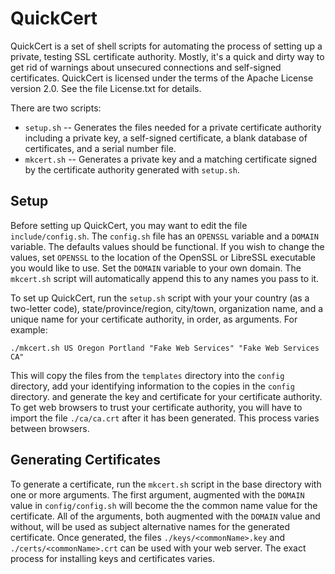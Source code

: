 # QuickCert

QuickCert is a set of shell scripts for automating the process of
setting up a private, testing SSL certificate authority. Mostly, it's a
quick and dirty way to get rid of warnings about unsecured connections
and self-signed certificates. QuickCert is licensed under the terms of
the Apache License version 2.0. See the file License.txt for details.

There are two scripts:

* `setup.sh` -- Generates the files needed for a private certificate
	authority including a private key, a self-signed certificate, a
	blank database of certificates, and a serial number file.
* `mkcert.sh` -- Generates a private key and a matching certificate
	signed by the certificate authority generated with `setup.sh`.

## Setup

Before setting up QuickCert, you may want to edit the file
`include/config.sh`. The `config.sh` file has an `OPENSSL`
variable and a `DOMAIN` variable. The defaults values should be
functional. If you wish to change the values, set `OPENSSL` to the
location of the OpenSSL or LibreSSL executable you would like to use.
Set the `DOMAIN` variable to  your own domain. The `mkcert.sh` script
will automatically append this to any names you pass to it.

To set up QuickCert, run the `setup.sh` script with your your country
(as a two-letter code), state/province/region, city/town,
organization name, and a unique name for your certificate authority, in
order, as arguments. For example:

```
./mkcert.sh US Oregon Portland "Fake Web Services" "Fake Web Services CA"
```

This will copy the files from the `templates` directory into the
`config` directory, add your identifying information to the copies in
the `config` directory. and generate the key and certificate for
your certificate authority. To get web browsers to trust your
certificate authority, you will have to import the file `./ca/ca.crt`
after it has been generated. This process varies between browsers.

## Generating Certificates

To generate a certificate, run the `mkcert.sh` script in the base
directory with one or more arguments. The first argument, augmented
with the `DOMAIN` value in `config/config.sh` will become the the
common name value for the certificate. All of the arguments, both
augmented with the `DOMAIN` value and without, will be used as subject
alternative names for the generated certificate. Once generated, the
files `./keys/<commonName>.key` and `./certs/<commonName>.crt` can be
used with your web server. The exact process for installing keys and
certificates varies.
